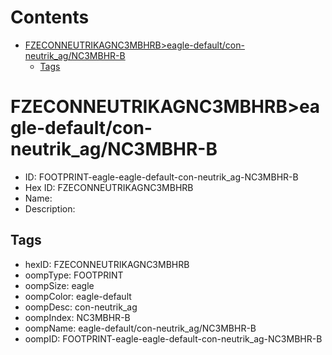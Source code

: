 



Contents
========

* [FZECONNEUTRIKAGNC3MBHRB>eagle-default/con-neutrik_ag/NC3MBHR-B](#fzeconneutrikagnc3mbhrbeagle-defaultcon-neutrik_agnc3mbhr-b)
	* [Tags](#tags)

# FZECONNEUTRIKAGNC3MBHRB>eagle-default/con-neutrik_ag/NC3MBHR-B

- ID: FOOTPRINT-eagle-eagle-default-con-neutrik_ag-NC3MBHR-B
- Hex ID: FZECONNEUTRIKAGNC3MBHRB
- Name: 
- Description: 

## Tags

- hexID: FZECONNEUTRIKAGNC3MBHRB
- oompType: FOOTPRINT
- oompSize: eagle
- oompColor: eagle-default
- oompDesc: con-neutrik_ag
- oompIndex: NC3MBHR-B
- oompName: eagle-default/con-neutrik_ag/NC3MBHR-B
- oompID: FOOTPRINT-eagle-eagle-default-con-neutrik_ag-NC3MBHR-B
